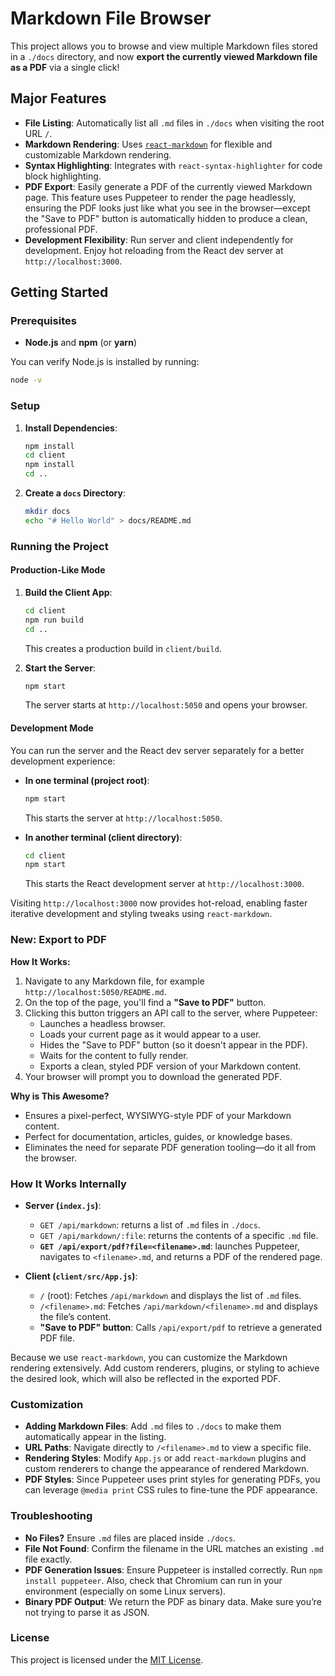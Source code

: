 # Markdown File Browser

This project allows you to browse and view multiple Markdown files stored in a `./docs` directory, and now **export the currently viewed Markdown file as a PDF** via a single click!

## Major Features

- **File Listing**: Automatically list all `.md` files in `./docs` when visiting the root URL `/`.
- **Markdown Rendering**: Uses [`react-markdown`](https://github.com/remarkjs/react-markdown) for flexible and customizable Markdown rendering.
- **Syntax Highlighting**: Integrates with `react-syntax-highlighter` for code block highlighting.
- **PDF Export**: Easily generate a PDF of the currently viewed Markdown page. This feature uses Puppeteer to render the page headlessly, ensuring the PDF looks just like what you see in the browser—except the "Save to PDF" button is automatically hidden to produce a clean, professional PDF.
- **Development Flexibility**: Run server and client independently for development. Enjoy hot reloading from the React dev server at `http://localhost:3000`.

## Getting Started

### Prerequisites

- **Node.js** and **npm** (or **yarn**)

You can verify Node.js is installed by running:
```bash
node -v
```

### Setup

1. **Install Dependencies**:
   ```bash
   npm install
   cd client
   npm install
   cd ..
   ```

2. **Create a `docs` Directory**:
   ```bash
   mkdir docs
   echo "# Hello World" > docs/README.md
   ```

### Running the Project

#### Production-Like Mode
1. **Build the Client App**:
   ```bash
   cd client
   npm run build
   cd ..
   ```
   This creates a production build in `client/build`.

2. **Start the Server**:
   ```bash
   npm start
   ```
   The server starts at `http://localhost:5050` and opens your browser.

#### Development Mode
You can run the server and the React dev server separately for a better development experience:

- **In one terminal (project root)**:
  ```bash
  npm start
  ```
  This starts the server at `http://localhost:5050`.

- **In another terminal (client directory)**:
  ```bash
  cd client
  npm start
  ```
  This starts the React development server at `http://localhost:3000`.

Visiting `http://localhost:3000` now provides hot-reload, enabling faster iterative development and styling tweaks using `react-markdown`.

### New: Export to PDF

**How It Works:**

1. Navigate to any Markdown file, for example `http://localhost:5050/README.md`.
2. On the top of the page, you'll find a **"Save to PDF"** button.
3. Clicking this button triggers an API call to the server, where Puppeteer:
    - Launches a headless browser.
    - Loads your current page as it would appear to a user.
    - Hides the "Save to PDF" button (so it doesn't appear in the PDF).
    - Waits for the content to fully render.
    - Exports a clean, styled PDF version of your Markdown content.
4. Your browser will prompt you to download the generated PDF.

**Why is This Awesome?**
- Ensures a pixel-perfect, WYSIWYG-style PDF of your Markdown content.
- Perfect for documentation, articles, guides, or knowledge bases.
- Eliminates the need for separate PDF generation tooling—do it all from the browser.

### How It Works Internally

- **Server (`index.js`)**:
    - `GET /api/markdown`: returns a list of `.md` files in `./docs`.
    - `GET /api/markdown/:file`: returns the contents of a specific `.md` file.
    - **`GET /api/export/pdf?file=<filename>.md`**: launches Puppeteer, navigates to `<filename>.md`, and returns a PDF of the rendered page.

- **Client (`client/src/App.js`)**:
    - `/` (root): Fetches `/api/markdown` and displays the list of `.md` files.
    - `/<filename>.md`: Fetches `/api/markdown/<filename>.md` and displays the file’s content.
    - **"Save to PDF" button**: Calls `/api/export/pdf` to retrieve a generated PDF file.

Because we use `react-markdown`, you can customize the Markdown rendering extensively. Add custom renderers, plugins, or styling to achieve the desired look, which will also be reflected in the exported PDF.

### Customization

- **Adding Markdown Files**: Add `.md` files to `./docs` to make them automatically appear in the listing.
- **URL Paths**: Navigate directly to `/<filename>.md` to view a specific file.
- **Rendering Styles**: Modify `App.js` or add `react-markdown` plugins and custom renderers to change the appearance of rendered Markdown.
- **PDF Styles**: Since Puppeteer uses print styles for generating PDFs, you can leverage `@media print` CSS rules to fine-tune the PDF appearance.

### Troubleshooting

- **No Files?** Ensure `.md` files are placed inside `./docs`.
- **File Not Found**: Confirm the filename in the URL matches an existing `.md` file exactly.
- **PDF Generation Issues**: Ensure Puppeteer is installed correctly. Run `npm install puppeteer`. Also, check that Chromium can run in your environment (especially on some Linux servers).
- **Binary PDF Output**: We return the PDF as binary data. Make sure you’re not trying to parse it as JSON.

### License

This project is licensed under the [MIT License](./LICENSE).